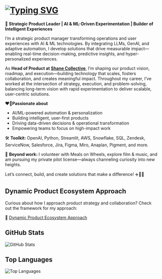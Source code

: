 # [![Typing SVG](https://readme-typing-svg.demolab.com?font=Poppins&weight=500&size=30&duration=3000&pause=1000&color=009F00&width=435&lines=Hey+there%2C+I'm+Nox+%F0%9F%91%8B)](https://git.io/typing-svg)

**🚀 Strategic Product Leader | AI & ML-Driven Experimentation | Builder of Intelligent Experiences**

I’m a strategic product manager transforming operations and user experiences with AI & ML technologies. By integrating LLMs, GenAI, and adaptive automation, I develop solutions that drive measurable impact—enabling real-time decision-making, predictive insights, and hyper-personalized experiences.

As **Head of Product at [Shane Collective](https://getshane.io)**, I’m shaping our product vision, roadmap, and execution—building technology that scales, fosters collaboration, and creates meaningful impact. Throughout my career, I’ve worked at the intersection of strategy, execution, and problem-solving, balancing long-term vision with rapid experimentation to deliver scalable, user-centric solutions.

❤️‍🔥**Passionate about** 
- AI/ML-powered automation & personalization
- Building intelligent, user-first products
- Driving data-driven decisions & operational transformation
- Empowering teams to focus on high-impact work

🛠️ **Toolkit:** OpenAI, Python, Streamlit, AWS, Snowflake, SQL, Zendesk, ServiceNow, Salesforce, Jira, Figma, Miro, Anaplan, Pigment, and more. 

🌟 **Beyond work:** I volunteer with Meals on Wheels, explore film & music, and am pursuing my private pilot license—always channeling curiosity into new heights.

Let’s connect, build, and create solutions that make a difference! ✈️🚀🎶

## Dynamic Product Ecosystem Approach
Curious about how I approach product strategy and collaboration? Check out the framework for my approach:

🔄 [Dynamic Product Ecosystem Approach](https://github.com/noxvoortella/Dynamic-Product-Ecosystem.git)


## GitHub Stats
![GitHub Stats](https://github-readme-stats.vercel.app/api?username=NoxVoortella&show_icons=true&theme=tokyonight)

## Top Languages
![Top Languages](https://github-readme-stats.vercel.app/api/top-langs/?username=NoxVoortella&layout=compact&theme=radical)

<!--
**noxvoortella/noxvoortella** is a ✨ _special_ ✨ repository because its `README.md` (this file) appears on your GitHub profile.

Here are some ideas to get you started:

- 🔭 I’m currently working on ...
- 🌱 I’m currently learning ...
- 👯 I’m looking to collaborate on ...
- 🤔 I’m looking for help with ...
- 💬 Ask me about ...
- 📫 How to reach me: ...
- 😄 Pronouns: ...
- ⚡ Fun fact: ...
-->
